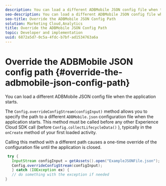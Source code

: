 ```yaml
---
description: You can load a different ADBMobile JSON config file when the application starts.
seo-description: You can load a different ADBMobile JSON config file when the application starts.
seo-title: Override the ADBMobile JSON Config Path
solution: Marketing Cloud,Analytics
title: Override the ADBMobile JSON Config Path
topic: Developer and implementation
uuid: 6872a5d7-0c5a-4fdc-b7bf-ad1534763a6a
---
```


# Override the ADBMobile JSON config path {#override-the-adbmobile-json-config-path}

You can load a different ADBMobile JSON config file when the application starts.

The `Config.overrideConfigStream(configInput)` method allows you to specify the path to a different `ADBMobile.json` configuration file when the application starts. This method must be called before any other Experience Cloud SDK call (before `Config.collectLifecycleData()` ), typically in the `onCreate` method of your first loaded activity.

Calling this method with a different path causes a one-time override of the configuration file until the application is closed.

```java
 try { 
   InputStream configInput = getAssets().open("ExampleJSONFile.json"); 
   Config.overrideConfigStream(configInput); 
   } catch (IOException ex) { 
   // do something with the exception if needed 
}
```

